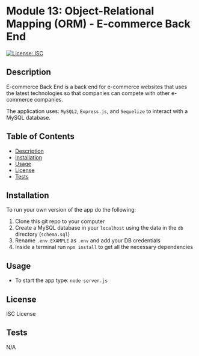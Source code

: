 # Module 13: Object-Relational Mapping (ORM) - E-commerce Back End

 [![License: ISC](https://img.shields.io/badge/License-ISC-blue.svg)](https://opensource.org/licenses/ISC)

## Description

E-commerce Back End is a back end for e-commerce websites that uses the latest technologies so that companies can compete with other e-commerce companies. 

The application uses: `MySQL2`, `Express.js`, and `Sequelize` to interact with a MySQL database.

## Table of Contents

- [Description](#description)
- [Installation](#installation)
- [Usage](#usage)
- [License](#license)
- [Tests](#tests)

## Installation

To run your own version of the app do the following:
1. Clone this git repo to your computer
2. Create a MySQL database in your `localhost` using the data in the `db` directory (`schema.sql`)
3. Rename `.env.EXAMPLE` as `.env` and add your DB credentials 
4. Inside a terminal run `npm install` to get all the necessary dependencies

## Usage

- To start the app type: `node server.js`

## License

ISC License

## Tests

N/A
